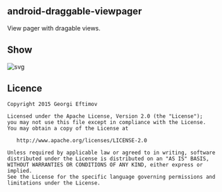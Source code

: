 ## android-draggable-viewpager
View pager with dragable views.

## Show
![svg](https://github.com/geftimov/android-draggable-viewpager/blob/master/art/intro.gif) 

## Licence 

    Copyright 2015 Georgi Eftimov

    Licensed under the Apache License, Version 2.0 (the "License");
    you may not use this file except in compliance with the License.
    You may obtain a copy of the License at

       http://www.apache.org/licenses/LICENSE-2.0

    Unless required by applicable law or agreed to in writing, software
    distributed under the License is distributed on an "AS IS" BASIS,
    WITHOUT WARRANTIES OR CONDITIONS OF ANY KIND, either express or implied.
    See the License for the specific language governing permissions and
    limitations under the License.
